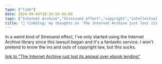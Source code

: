 ```yaml
---
type: ["link"]
date: 2024-09-04T18:34:04-04:00
tags: ["Internet Archive","Streisand effect","copyright","intellectual property"]
title: "🔗 linkblog: my thoughts on 'The Internet Archive just lost its appeal over ebook lending'"
---
```

In a weird kind of Streisand effect, I've only started using the Internet Archive library since this lawsuit began and it's a fantastic service. I won't pretend to know the ins and outs of copyright law, but this sucks.

[link to "The Internet Archive just lost its appeal over ebook lending"](https://www.theverge.com/2024/9/4/24235958/internet-archive-loses-appeal-ebook-lending)
